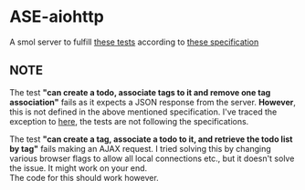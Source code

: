 # ASE-aiohttp
A smol server to fulfill [these tests](http://todospecs.thing.zone/) according to [these specification](http://swagger.thing.zone/#/)

## NOTE
The test **"can create a todo, associate tags to it and remove one tag association"** fails as it expects a JSON response
from the server. **However**, this is not defined in the above mentioned specification. I've traced the exception to
[here](https://github.com/polchky/todo-tag-backend-js-spec/blob/master/js/specs.js#L401), the tests are not following
the specifications.

The test **"can create a tag, associate a todo to it, and retrieve the todo list by tag"** fails making an AJAX request.
I tried solving this by changing various browser flags to allow all local connections etc., but it doesn't solve the issue. 
It might work on your end. \
The code for this should work however.